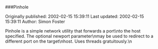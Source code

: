 ###Pinhole

Originally published: 2002-02-15 15:39:11
Last updated: 2002-02-15 15:39:11
Author: Simon Foster

Pinhole is a simple network utility that forwards a port\nto the host specified.  The optional newport parameter\nmay be used to redirect to a different port on the target\nhost.  Uses threads gratuitously.\n